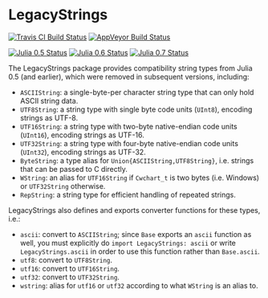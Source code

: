 # LegacyStrings

[![Travis CI Build Status](https://travis-ci.org/JuliaStrings/LegacyStrings.jl.svg?branch=master)](https://travis-ci.org/JuliaStrings/LegacyStrings.jl)
[![AppVeyor Build Status](https://ci.appveyor.com/api/projects/status/ib52329urgg62jai?svg=true)](https://ci.appveyor.com/project/nalimilan/legacystrings-jl)

[![Julia 0.5 Status](http://pkg.julialang.org/badges/LegacyStrings_0.5.svg)](http://pkg.julialang.org/?pkg=LegacyStrings&ver=0.5)
[![Julia 0.6 Status](http://pkg.julialang.org/badges/LegacyStrings_0.6.svg)](http://pkg.julialang.org/?pkg=LegacyStrings&ver=0.6)
[![Julia 0.7 Status](http://pkg.julialang.org/badges/LegacyStrings_0.7.svg)](http://pkg.julialang.org/?pkg=LegacyStrings&ver=0.7)

The LegacyStrings package provides compatibility string types from Julia 0.5 (and earlier), which were removed in subsequent versions, including:

- `ASCIIString`: a single-byte-per character string type that can only hold ASCII string data.
- `UTF8String`: a string type with single byte code units (`UInt8`), encoding strings as UTF-8.
- `UTF16String`: a string type with two-byte native-endian code units (`UInt16`), encoding strings as UTF-16.
- `UTF32String`: a string type with four-byte native-endian code units (`UInt32`), encoding strings as UTF-32.
- `ByteString`: a type alias for `Union{ASCIIString,UTF8String}`, i.e. strings that can be passed to C directly.
- `WString`: an alias for `UTF16String` if `Cwchart_t` is two bytes (i.e. Windows) or `UTF32String` otherwise.
- `RepString`: a string type for efficient handling of repeated strings.

LegacyStrings also defines and exports converter functions for these types, i.e.:

- `ascii`: convert to `ASCIIString`; since `Base` exports an `ascii` function as well, you must explicitly do `import LegacyStrings: ascii` or write `LegacyStrings.ascii` in order to use this function rather than `Base.ascii`.
- `utf8`: convert to `UTF8String`.
- `utf16`: convert to `UTF16String`.
- `utf32`: convert to `UTF32String`.
- `wstring`: alias for `utf16` or `utf32` according to what `WString` is an alias to.
